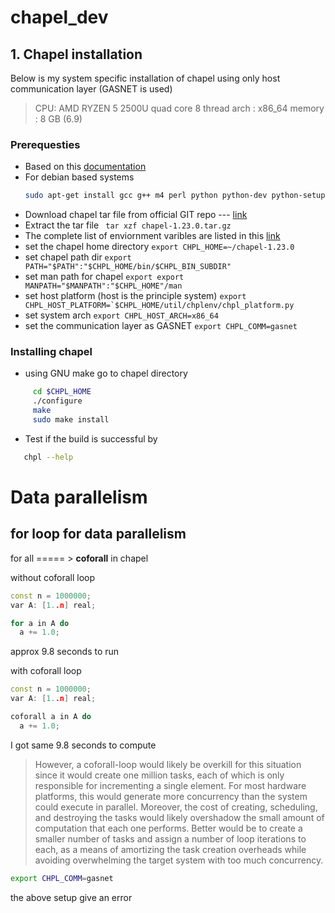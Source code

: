 # chapel_dev

## 1. Chapel installation 

Below is my system specific installation of chapel using only host communication layer (GASNET is used)
> CPU: AMD RYZEN 5 2500U quad core 8 thread 
> arch : x86_64
> memory : 8 GB (6.9)

### Prerequesties

- Based on this [documentation](https://chapel-lang.org/docs/usingchapel/QUICKSTART.html)
-  For debian based systems 
    ```bash
    sudo apt-get install gcc g++ m4 perl python python-dev python-setuptools bash make mawk git pkg-config
    ```
- Download chapel tar file from official GIT repo --- [link](https://github.com/chapel-lang/chapel/releases/download/1.23.0/chapel-1.23.0.tar.gz)
- Extract the tar file ``` tar xzf chapel-1.23.0.tar.gz```
- The complete list of enviornment varibles are listed in this [link](https://chapel-lang.org/docs/usingchapel/chplenv.html)
- set the chapel home directory ```export CHPL_HOME=~/chapel-1.23.0```
- set chapel path dir ```export PATH="$PATH":"$CHPL_HOME/bin/$CHPL_BIN_SUBDIR" ```
- set man path for chapel ```export export MANPATH="$MANPATH":"$CHPL_HOME"/man```
- set host platform (host is the principle system) ```export CHPL_HOST_PLATFORM=`$CHPL_HOME/util/chplenv/chpl_platform.py```
- set system arch ```export CHPL_HOST_ARCH=x86_64```
- set the communication layer as GASNET ```export CHPL_COMM=gasnet```

### Installing chapel

- using GNU make go to chapel directory

```bash
     cd $CHPL_HOME
     ./configure
     make
     sudo make install
```
- Test if the build is successful by
```bash
   chpl --help
```

# Data parallelism

## for loop for data parallelism

for all ===== > **coforall** in chapel

without coforall loop 
```cpp
const n = 1000000;
var A: [1..n] real;

for a in A do
  a += 1.0;

```

approx 9.8 seconds to run


with coforall loop
```cpp
const n = 1000000;
var A: [1..n] real;

coforall a in A do
  a += 1.0;

```

I got same 9.8 seconds to compute


> However, a coforall-loop would likely be overkill for this situation since it would create one million tasks, each of which is only responsible for incrementing a single element. For most hardware platforms, this would generate more concurrency than the system could execute in parallel. Moreover, the cost of creating, scheduling, and destroying the tasks would likely overshadow the small amount of computation that each one performs. Better would be to create a smaller number of tasks and assign a number of loop iterations to each, as a means of amortizing the task creation overheads while avoiding overwhelming the target system with too much concurrency.

```BASH
export CHPL_COMM=gasnet

```
the above setup give an error


